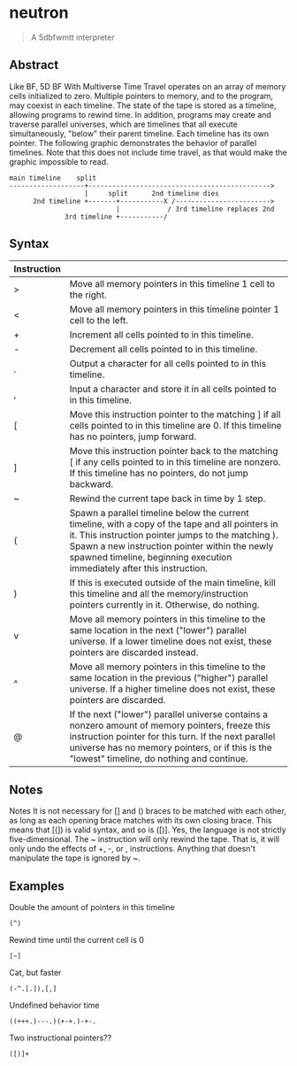 # neutron
> A 5dbfwmtt interpreter

## Abstract
Like BF, 5D BF With Multiverse Time Travel operates on an array of memory cells initialized to zero. Multiple pointers to memory, and to the program, may coexist in each timeline. The state of the tape is stored as a timeline, allowing programs to rewind time. In addition, programs may create and traverse parallel universes, which are timelines that all execute simultaneously, "below" their parent timeline. Each timeline has its own pointer.
The following graphic demonstrates the behavior of parallel timelines. Note that this does not include time travel, as that would make the graphic impossible to read.

```
main timeline    split
-------------------+---------------------------------------------->
                   |     split      2nd timeline dies
      2nd timeline +-------+-----------X /------------------------>
                           |            / 3rd timeline replaces 2nd
              3rd timeline +-----------/
```

## Syntax
| Instruction |                                        |
|-------------|----------------------------------------|
| >           | Move all memory pointers in this timeline 1 cell to the right. |
| <           | Move all memory pointers in this timeline pointer 1 cell to the left. |
| +           | Increment all cells pointed to in this timeline. |
| -           | Decrement all cells pointed to in this timeline. |
| .           | Output a character for all cells pointed to in this timeline. |
| ,           | Input a character and store it in all cells pointed to in this timeline. |
| [           | Move this instruction pointer to the matching ] if all cells pointed to in this timeline are 0. If this timeline has no pointers, jump forward. |
| ]           | Move this instruction pointer back to the matching [ if any cells pointed to in this timeline are nonzero. If this timeline has no pointers, do not jump backward. | 
| ~           | Rewind the current tape back in time by 1 step. |
| (           | Spawn a parallel timeline below the current timeline, with a copy of the tape and all pointers in it. This instruction pointer jumps to the matching ). Spawn a new instruction pointer within the newly spawned timeline, beginning execution immediately after this instruction. |
| )           | If this is executed outside of the main timeline, kill this timeline and all the memory/instruction pointers currently in it. Otherwise, do nothing. |
| v           | Move all memory pointers in this timeline to the same location in the next ("lower") parallel universe. If a lower timeline does not exist, these pointers are discarded instead. |
| ^           | Move all memory pointers in this timeline to the same location in the previous ("higher") parallel universe. If a higher timeline does not exist, these pointers are discarded. |
| @           | If the next ("lower") parallel universe contains a nonzero amount of memory pointers, freeze this instruction pointer for this turn. If the next parallel universe has no memory pointers, or if this is the "lowest" timeline, do nothing and continue.

## Notes
Notes
It is not necessary for [] and () braces to be matched with each other, as long as each opening brace matches with its own closing brace. This means that [(]) is valid syntax, and so is ([)].
Yes, the language is not strictly five-dimensional.
The ~ instruction will only rewind the tape. That is, it will only undo the effects of +, -, or , instructions. Anything that doesn't manipulate the tape is ignored by ~.

## Examples
Double the amount of pointers in this timeline
```
(^)
```

Rewind time until the current cell is 0
```
[~]
```

Cat, but faster
```
(-^.[.]),[,]
```

Undefined behavior time
```
((+++.)---.)(+-+.)-+-.
```

Two instructional pointers??
```
([)]+
```

